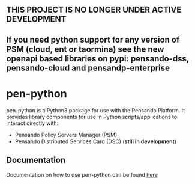 ## THIS PROJECT IS NO LONGER UNDER ACTIVE DEVELOPMENT
## If you need python support for any version of PSM (cloud, ent or taormina) see the new openapi based libraries on pypi: pensando-dss, pensando-cloud and pensandp-enterprise

# pen-python
pen-python is a Python3 package for use with the Pensando Platform.  It provides
library components for use in Python scripts/applications to interact directly with:

- Pensando Policy Servers Manager (PSM)
- Pensando Distributed Services Card (DSC)  (__still in development__)


## Documentation
Documentation on how to use pen-python can be found [here](https://pensando.gitlab.io/tbd/pen-python/index.html)
